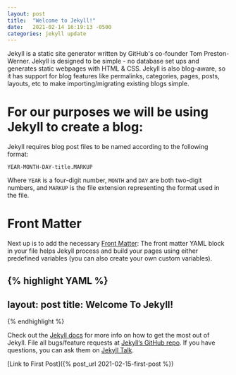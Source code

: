```yaml
---
layout: post
title:  "Welcome to Jekyll!"
date:   2021-02-14 16:19:13 -0500
categories: jekyll update
---
```


Jekyll is a static site generator written by GitHub's co-founder Tom Preston-Werner.  Jekyll is designed to be simple - no database set ups and generates static webpages with HTML & CSS.  Jekyll is also blog-aware, so it has support for blog features like permalinks, categories, pages, posts, layouts, etc to make importing/migrating existing blogs simple.

# For our purposes we will be using Jekyll to create a blog:

Jekyll requires blog post files to be named according to the following format:

`YEAR-MONTH-DAY-title.MARKUP`

Where `YEAR` is a four-digit number, `MONTH` and `DAY` are both two-digit numbers, and `MARKUP` is the file extension representing the format used in the file. 

# Front Matter
Next up is to add the necessary [Front Matter](https://jekyllrb.com/docs/front-matter/): 
The front matter YAML block in your file helps Jekyll process and build your pages using either predefined variables (you can also create your own custom variables). 

{% highlight YAML %}
---
layout: post
title: Welcome To Jekyll!
---
{% endhighlight %}








Check out the [Jekyll docs][jekyll-docs] for more info on how to get the most out of Jekyll. File all bugs/feature requests at [Jekyll’s GitHub repo][jekyll-gh]. If you have questions, you can ask them on [Jekyll Talk][jekyll-talk].

[Link to First Post]({% post_url 2021-02-15-first-post %})



[jekyll-docs]: https://jekyllrb.com/docs/home
[jekyll-gh]:   https://github.com/jekyll/jekyll
[jekyll-talk]: https://talk.jekyllrb.com/
